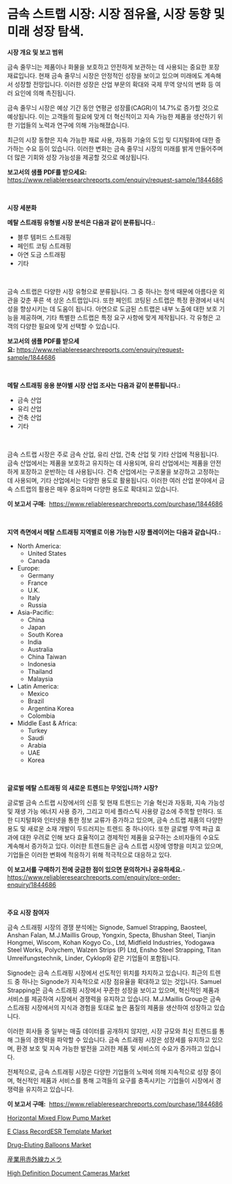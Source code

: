 <p><h1>금속 스트랩 시장: 시장 점유율, 시장 동향 및 미래 성장 탐색.</h1></p><p><strong>시장 개요 및 보고 범위</strong></p>
<p><p>금속 줄무늬는 제품이나 화물을 보호하고 안전하게 보관하는 데 사용되는 중요한 포장 재료입니다. 현재 금속 줄무늬 시장은 안정적인 성장을 보이고 있으며 미래에도 계속해서 성장할 전망입니다. 이러한 성장은 산업 부문의 확대와 국제 무역 양식의 변화 등 여러 요인에 의해 촉진됩니다.</p><p>금속 줄무늬 시장은 예상 기간 동안 연평균 성장률(CAGR)이 14.7%로 증가할 것으로 예상됩니다. 이는 고객들의 필요에 맞게 더 혁신적이고 지속 가능한 제품을 생산하기 위한 기업들의 노력과 연구에 의해 가능해졌습니다.</p><p>최근의 시장 동향은 지속 가능한 재료 사용, 자동화 기술의 도입 및 디지털화에 대한 증가하는 수요 등이 있습니다. 이러한 변화는 금속 줄무늬 시장의 미래를 밝게 만들어주며 더 많은 기회와 성장 가능성을 제공할 것으로 예상됩니다.</p></p>
<p><strong>보고서의 샘플 PDF를 받으세요:</strong> <a href="https://www.reliableresearchreports.com/enquiry/request-sample/1844686">https://www.reliableresearchreports.com/enquiry/request-sample/1844686</a></p>
<p>&nbsp;</p>
<p><strong>시장 세분화</strong></p>
<p><strong>메탈 스트래핑 유형별 시장 분석은 다음과 같이 분류됩니다.:</strong></p>
<p><ul><li>블루 템퍼드 스트래핑</li><li>페인트 코팅 스트래핑</li><li>아연 도금 스트래핑</li><li>기타</li></ul></p>
<p>&nbsp;</p>
<p><p>금속 스트랩은 다양한 시장 유형으로 분류됩니다. 그 중 하나는 청색 때문에 아름다운 외관을 갖춘 푸른 색 상온 스트랩입니다. 또한 페인트 코팅된 스트랩은 특정 환경에서 내식성을 향상시키는 데 도움이 됩니다. 아연으로 도금된 스트랩은 내부 노출에 대한 보호 기능을 제공하며, 기타 특별한 스트랩은 특정 요구 사항에 맞게 제작됩니다. 각 유형은 고객의 다양한 필요에 맞게 선택할 수 있습니다.</p></p>
<p><strong>보고서의 샘플 PDF를 받으세요:</strong>&nbsp;<a href="https://www.reliableresearchreports.com/enquiry/request-sample/1844686">https://www.reliableresearchreports.com/enquiry/request-sample/1844686</a></p>
<p>&nbsp;</p>
<p><strong> 메탈 스트래핑 응용 분야별 시장 산업 조사는 다음과 같이 분류됩니다.:</strong></p>
<p><ul><li>금속 산업</li><li>유리 산업</li><li>건축 산업</li><li>기타</li></ul></p>
<p>&nbsp;</p>
<p><p>금속 스트랩 시장은 주로 금속 산업, 유리 산업, 건축 산업 및 기타 산업에 적용됩니다. 금속 산업에서는 제품을 보호하고 유지하는 데 사용되며, 유리 산업에서는 제품을 안전하게 포장하고 운반하는 데 사용됩니다. 건축 산업에서는 구조물을 보강하고 고정하는 데 사용되며, 기타 산업에서는 다양한 용도로 활용됩니다. 이러한 여러 산업 분야에서 금속 스트랩의 활용은 매우 중요하며 다양한 용도로 확대되고 있습니다.</p></p>
<p><strong>이 보고서 구매:</strong>&nbsp; <a href="https://www.reliableresearchreports.com/purchase/1844686">https://www.reliableresearchreports.com/purchase/1844686</a></p>
<p>&nbsp;</p>
<p><strong>지역 측면에서 메탈 스트래핑 지역별로 이용 가능한 시장 플레이어는 다음과 같습니다.:</strong></p>
<p><ul>
    <li>
        North America:
        <ul>
            <li>United States</li>
            <li>Canada</li>
        </ul>
    </li>
    <li>
        Europe:
        <ul>
            <li>Germany</li>
            <li>France</li>
            <li>U.K.</li>
            <li>Italy</li>
            <li>Russia</li>
        </ul>
    </li>
    <li>
        Asia-Pacific:
        <ul>
            <li>China</li>
            <li>Japan</li>
            <li>South Korea</li>
            <li>India</li>
            <li>Australia</li>
            <li>China Taiwan</li>
            <li>Indonesia</li>
            <li>Thailand</li>
            <li>Malaysia</li>
        </ul>
    </li>
    <li>
        Latin America:
        <ul>
            <li>Mexico</li>
            <li>Brazil</li>
            <li>Argentina Korea</li>
            <li>Colombia</li>
        </ul>
    </li>
    <li>
        Middle East & Africa:
        <ul>
            <li>Turkey</li>
            <li>Saudi</li>
            <li>Arabia</li>
            <li>UAE</li>
            <li>Korea</li>
        </ul>
    </li>
    </ul></p>
<p>&nbsp;</p>
<p><strong>글로벌 메탈 스트래핑 의 새로운 트렌드는 무엇입니까? 시장?</strong></p>
<p><p>글로벌 금속 스트랩 시장에서의 신흥 및 현재 트렌드는 기술 혁신과 자동화, 지속 가능성 및 재생 가능 에너지 사용 증가, 그리고 미세 플라스틱 사용량 감소에 주목할 만하다. 또한 디지털화와 인터넷을 통한 정보 교류가 증가하고 있으며, 금속 스트랩 제품의 다양한 용도 및 새로운 소재 개발이 두드러지는 트렌드 중 하나이다. 또한 글로벌 무역 파급 효과에 대한 우려로 인해 보다 효율적이고 경제적인 제품을 요구하는 소비자들의 수요도 계속해서 증가하고 있다. 이러한 트렌드들은 금속 스트랩 시장에 영향을 미치고 있으며, 기업들은 이러한 변화에 적응하기 위해 적극적으로 대응하고 있다.</p></p>
<p><strong>이 보고서를 구매하기 전에 궁금한 점이 있으면 문의하거나 공유하세요.</strong>- <a href="https://www.reliableresearchreports.com/enquiry/pre-order-enquiry/1844686">https://www.reliableresearchreports.com/enquiry/pre-order-enquiry/1844686</a></p>
<p>&nbsp;</p>
<p><strong>주요 시장 참여자</strong></p>
<p><p>금속 스트래핑 시장의 경쟁 분석에는 Signode, Samuel Strapping, Baosteel, Anshan Falan, M.J.Maillis Group, Yongxin, Specta, Bhushan Steel, Tianjin Hongmei, Wiscom, Kohan Kogyo Co., Ltd, Midfield Industries, Yodogawa Steel Works, Polychem, Walzen Strips (P) Ltd, Ensho Steel Strapping, Titan Umreifungstechnik, Linder, Cyklop와 같은 기업들이 포함됩니다.</p><p>Signode는 금속 스트래핑 시장에서 선도적인 위치를 차지하고 있습니다. 최근의 트렌드 중 하나는 Signode가 지속적으로 시장 점유율을 확대하고 있는 것입니다. Samuel Strapping은 금속 스트래핑 시장에서 꾸준한 성장을 보이고 있으며, 혁신적인 제품과 서비스를 제공하여 시장에서 경쟁력을 유지하고 있습니다. M.J.Maillis Group은 금속 스트래핑 시장에서의 지식과 경험을 토대로 높은 품질의 제품을 생산하여 성장하고 있습니다.</p><p>이러한 회사들 중 일부는 매출 데이터를 공개하지 않지만, 시장 규모와 최신 트렌드를 통해 그들의 경쟁력을 파악할 수 있습니다. 금속 스트래핑 시장은 성장세를 유지하고 있으며, 환경 보호 및 지속 가능한 발전을 고려한 제품 및 서비스의 수요가 증가하고 있습니다.</p><p>전체적으로, 금속 스트래핑 시장은 다양한 기업들의 노력에 의해 지속적으로 성장 중이며, 혁신적인 제품과 서비스를 통해 고객들의 요구를 충족시키는 기업들이 시장에서 경쟁력을 유지하고 있습니다.</p></p>
<p><strong>이 보고서 구매:</strong>&nbsp;&nbsp;<a href="https://www.reliableresearchreports.com/purchase/1844686">https://www.reliableresearchreports.com/purchase/1844686</a></p>
<p><p><a href="https://issuu.com/reportprime-2/docs/horizontal-mixed-flow-pump-market-size-2030.pptx">Horizontal Mixed Flow Pump Market</a></p><p><a href="https://github.com/derrinmiltonellis35gcl/Market-Research-Report-List-1/blob/main/e-class-recordesr-template-market.md">E Class RecordESR Template Market</a></p><p><a href="https://forested-sushi-9b0.notion.site/Drug-Eluting-Balloons-Market-A-Comprehensive-Report-of-its-Market-Share-Growth-Trends-2024-2031-137080808f4541c4911fe3940ed46a6b">Drug-Eluting Balloons Market</a></p><p><a href="https://github.com/hwbcz413288296/Market-Research-Report-List-1/blob/main/8834346185924.md">産業用赤外線カメラ</a></p><p><a href="https://github.com/Chiragrp22/Market-Research-Report-List-3/blob/main/high-definition-document-cameras-market.md">High Definition Document Cameras Market</a></p></p>
